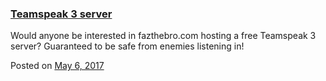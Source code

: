 
### [Teamspeak 3 server](https://fazthebro.com/2017/05/08/teamspeak-3-server/)

Would anyone be interested in fazthebro.com hosting a free Teamspeak 3 server? Guaranteed to be safe from enemies listening in!

Posted on [May 6, 2017](https://fazthebro.com/2017/05/06/great-fun-at-kevs-birthday/)
